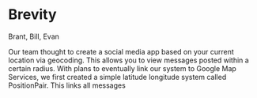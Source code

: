 # Brevity
Brant, Bill, Evan

Our team thought to create a social media app based on your current location via geocoding.
This allows you to view messages posted within a certain radius. 
With plans to eventually link our system to Google Map Services, we first created a simple latitude longitude system called PositionPair.
This links all messages
